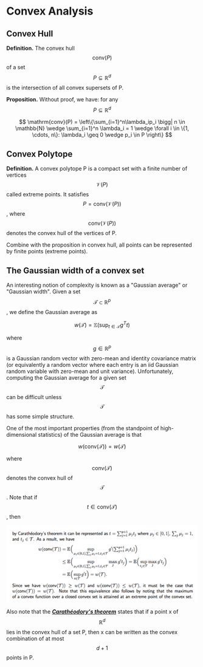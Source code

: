 # Convex Analysis

## Convex Hull

**Definition.** The convex hull $$\mathrm{conv}(P)$$ of a set $$P \subseteq \mathbb{R}^d$$ is the intersection of all convex
supersets of P.

**Proposition.** Without proof, we have: for any $$P \subseteq \mathbb{R}^d$$

$$
\mathrm{conv}(P) = \left\{\sum_{i=1}^n\lambda_ip_i \bigg| n \in \mathbb{N} \wedge \sum_{i=1}^n \lambda_i = 1 \wedge \forall i \in \{1, \cdots, n\}: \lambda_i \geq 0 \wedge p_i \in P \right\}
$$

## Convex Polytope

**Definition.**  A convex polytope P is a compact set with a finite number of vertices $$\mathcal{V}(P)$$ called extreme points. It satisfies $$P = \mathrm{conv}\left(\mathcal{V}(P)\right)$$, where $$\mathrm{conv}\left(\mathcal{V}(P)\right)$$ denotes the convex hull of the vertices of P.

Combine with the proposition in convex hull, all points can be represented by finite points (extreme points).

## The Gaussian width of a convex set

An interesting notion of complexity is known as a "Gaussian average" or "Gaussian width".
Given a set $$\mathcal{T} \subset \mathbb{R}^p$$, we define the Gaussian average as

$$
w(\mathcal{T}) = \mathbb{E}\left(\sup_{t \in \mathcal{T}}g^T t\right)
$$

where $$g \in \mathbb{R}^p$$
is a Gaussian random vector with zero-mean and identity covariance matrix (or equivalently a random vector where each entry is an iid Gaussian random variable with zero-mean and unit variance). Unfortunately, computing the Gaussian average for a given set $$\mathcal{T}$$ can be
difficult unless $$\mathcal{T}$$ has some simple structure.

One of the most important properties (from the standpoint of high-dimensional statistics) of the Gaussian average is that

$$
w(\mathrm{conv}(\mathcal{T})) = w(\mathcal{T})
$$

where $$\mathrm{conv}(\mathcal{T})$$ denotes the convex hull of $$\mathcal{T}$$. Note that if $$t \in \mathrm{conv}(\mathcal{T})$$, then

![](../pic/gauss-width.png)

Also note that the ***[Carathéodory's theorem](https://en.wikipedia.org/wiki/Carath%C3%A9odory%27s_theorem_\(convex_hull\))*** states that if a point x of $$\mathbb{R}^d$$ lies in the convex hull of a set P, then x can be written as the convex combination of at most $$d + 1$$ points in P.